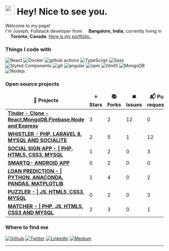 <h1><img src="https://emojis.slackmojis.com/emojis/images/1531849430/4246/blob-sunglasses.gif?1531849430" width="30"/> Hey! Nice to see you.</h1>

<p>Welcome to my page! </br> I'm Joseph, Fullstack developer from <img src="https://image.flaticon.com/icons/svg/555/555462.svg" width="13"/> <b>Bangalore, India</b>, currently living in <img src="https://image.flaticon.com/icons/svg/555/555473.svg" width="13"/> <b>Toronto, Canada</b>. <a href="https://joseph-emmanuel.github.io/joseph-emmanuel/">Here is my portfolio. <img src="https://image.flaticon.com/icons/svg/942/942748.svg" width="13"/></a> </p>
<h3>Things I code with</h3>
<p>
  <img alt="React" src="https://img.shields.io/badge/-React-45b8d8?style=flat-square&logo=react&logoColor=white" />
  <img alt="Docker" src="https://img.shields.io/badge/-Docker-46a2f1?style=flat-square&logo=docker&logoColor=white" />
  <img alt="github actions" src="https://img.shields.io/badge/-Github_Actions-2088FF?style=flat-square&logo=github-actions&logoColor=white" />
  <img alt="TypeScript" src="https://img.shields.io/badge/-TypeScript-007ACC?style=flat-square&logo=typescript&logoColor=white" />
  <img alt="Sass" src="https://img.shields.io/badge/-Sass-CC6699?style=flat-square&logo=sass&logoColor=white" />
  <img alt="Styled Components" src="https://img.shields.io/badge/-Styled_Components-db7092?style=flat-square&logo=styled-components&logoColor=white" />
  <img alt="git" src="https://img.shields.io/badge/-Git-F05032?style=flat-square&logo=git&logoColor=white" />
  <img alt="angular" src="https://img.shields.io/badge/-Angular-DD0031?style=flat-square&logo=angular&logoColor=white" />
  <img alt="npm" src="https://img.shields.io/badge/-NPM-CB3837?style=flat-square&logo=npm&logoColor=white" />
  <img alt="html5" src="https://img.shields.io/badge/-HTML5-E34F26?style=flat-square&logo=html5&logoColor=white" />
  <img alt="MongoDB" src="https://img.shields.io/badge/-MongoDB-13aa52?style=flat-square&logo=mongodb&logoColor=white" />
  <img alt="Nodejs" src="https://img.shields.io/badge/-Nodejs-43853d?style=flat-square&logo=Node.js&logoColor=white" />
</p>
<h3>Open source projects</h3>
<table>
  <thead align="center">
    <tr border: none;>
      <td><b>🎁 Projects</b></td>
      <td><b>⭐ Stars</b></td>
      <td><b>📚 Forks</b></td>
      <td><b>🛎 Issues</b></td>
      <td><b>📬 Pull requests</b></td>
    </tr>
  </thead>
  <tbody>
	<tr>
      <td><a href="https://github.com/joseph-emmanuel/tinder-clone"><b>Tinder - Clone - React,MongoDB,Firebase,Node and Express</b></a></td>
      <td>3</td>
      <td>2</td>
      <td>12</td>
      <td>0</td>
    </tr>
    <tr>
      <td><a href="https://github.com/joseph-emmanuel/whistler"><b>WHISTLER - PHP, LARAVEL 8, MYSQL AND SOCIALITE</b></a></td>
      <td>2</td>
      <td>5</td>
      <td>1</td>
      <td>12</td>
    </tr>
    <tr>
      <td><a href="https://github.com/joseph-emmanuel/social-sign"><b>SOCIAL SIGN APP - | PHP, HTML5, CSS3, MYSQL</b></a></td>
      <td>1</td>
      <td>2</td>
      <td>0</td>
      <td>3</td>
    </tr>
    <tr>
      <td><a href="https://github.com/joseph-emmanuel/SmartQuiz"><b>SMARTQ- ANDROID APP</b></a></td>
      <td>0</td>
      <td>2</td>
      <td>0</td>
      <td>0</td>
    </tr>
    <tr>
      <td><a href="https://github.com/joseph-emmanuel/loan_prediction_training"><b>LOAN PREDICTION - | PYTHON, ANACONDA, PANDAS, MATPLOTLIB</b></a></td>
      <td>1</td>
      <td>4</td>
      <td>0</td>
      <td>2</td>
    </tr>
    <tr>
      <td><a href="https://github.com/joseph-emmanuel/memory-game"><b>PUZZLER - | JS, HTML5, CSS3, MYSQL</b></a></td>
      <td>0</td>
      <td>2</td>
      <td>0</td>
      <td>3</td>
    </tr>
    <tr>
      <td><a href="https://github.com/joseph-emmanuel/Dating_App"><b>MATCHER - | PHP, JS, HTML5, CSS3 AND MYSQL</b></a></td>
      <td>2</td>
      <td>3</td>
      <td>0</td>
      <td>1</td>
    </tr>
	  
  </tbody>
</table>

<h3>Where to find me</h3>
<p><a href="https://github.com/joseph-emmanuel" target="_blank"><img alt="Github" src="https://img.shields.io/badge/GitHub-%2312100E.svg?&style=for-the-badge&logo=Github&logoColor=white" /></a> <a href="https://twitter.com/josephemmanuelk" target="_blank"><img alt="Twitter" src="https://img.shields.io/badge/twitter-%231DA1F2.svg?&style=for-the-badge&logo=twitter&logoColor=white" /></a> <a href="https://www.linkedin.com/in/joseph-emmanuel-1a8000135/" target="_blank"><img alt="LinkedIn" src="https://img.shields.io/badge/linkedin-%230077B5.svg?&style=for-the-badge&logo=linkedin&logoColor=white" /></a> <a href="https://medium.com/@josephemmanuel_65282" target="_blank"><img alt="Medium" src="https://img.shields.io/badge/medium-%2312100E.svg?&style=for-the-badge&logo=medium&logoColor=white" /></a>
</p>

---
